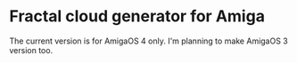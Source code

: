 # Fractal cloud generator for Amiga

The current version is for AmigaOS 4 only. I'm planning to make AmigaOS 3 version too.
